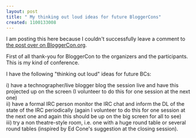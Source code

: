 ```yaml
---
layout: post
title: " My thinking out loud ideas for future BloggerCons"
created: 1100133008
---
```

<p>
I am posting this here because I couldn't successfully leave a comment to <a href="http://www.bloggercon.org/2004/11/07#a1967">the post over on BloggerCon.org</a>.
</p><p>
First of all thank-you for BloggerCon to the organizers and the participants.  This is my kind of conference.
</p><p>
I have the following "thinking out loud" ideas for future BCs:
</p><p>
i) have a technographer/live blogger blog the session live and have this projected up on the screen   (I volunteer to do this for one session at the next one)
<br />ii) have a formal IRC person monitor the IRC chat and inform the DL of the state of the IRC periodically (again I volunteer to do this for one session at the next one and again this should be up on the big screen for all to see)
<br />iii) try a non theatre-style room, i.e. one with a huge round table or several round tables (inspired by Ed Cone's suggestion at the closing session).
</p>

